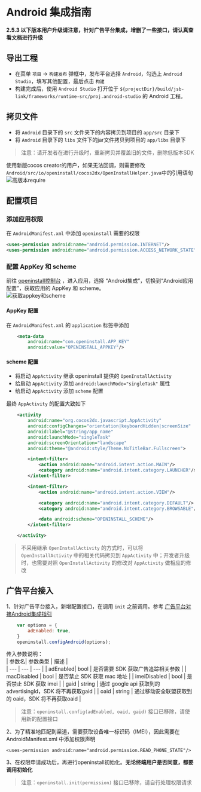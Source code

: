 # Android 集成指南

**2.5.3 以下版本用户升级请注意，针对广告平台集成，增删了一些接口，请认真查看文档进行升级**

## 导出工程
- 在菜单 `项目` -> `构建发布` 弹框中，发布平台选择 `Android`，勾选上 `Android Studio`，填写其他配置，最后点击 `构建`
- 构建完成后，使用 `Android Studio` 打开位于 `${projectDir}/build/jsb-link/frameworks/runtime-src/proj.android-studio` 的 Android 工程。

## 拷贝文件
- 将 `Android` 目录下的 `src` 文件夹下的内容拷贝到项目的 `app/src` 目录下
- 将 `Android` 目录下的 `libs` 文件下的jar文件拷贝到项目的 `app/libs` 目录下

> 注意：请开发者在进行升级时，重新拷贝并覆盖旧的文件，删除低版本SDK  

使用新版cocos creator的用户，如果无法回调，则需要修改 `Android/src/io/openinstall/cocos2dx/OpenInstallHelper.java`中的引用语句  
![高版本require](res/android_require.jpg)

## 配置项目

### 添加应用权限

在 `AndroidManifest.xml` 中添加 `openinstall` 需要的权限

``` xml
<uses-permission android:name="android.permission.INTERNET"/>
<uses-permission android:name="android.permission.ACCESS_NETWORK_STATE"/>
```

### 配置 AppKey 和 scheme
前往 [openinstall控制台](https://developer.openinstall.io/) ，进入应用，选择 “Android集成”，切换到“Android应用配置”，获取应用的 AppKey 和 scheme。  
![获取appkey和scheme](https://res.cdn.openinstall.io/doc/android-info.jpg)

#### AppKey 配置
在 `AndroidManifest.xml` 的 `application` 标签中添加

``` xml
    <meta-data
        android:name="com.openinstall.APP_KEY"
        android:value="OPENINSTALL_APPKEY"/>
```
#### scheme 配置
- 将启动 `AppActivity` 继承 openinstall 提供的 `OpenInstallActivity`
- 给启动 `AppActivity` 添加 `android:launchMode="singleTask"` 属性
- 给启动 `AppActivity` 添加 `scheme` 配置

最终 `AppActivity` 的配置大致如下
``` xml
    <activity
        android:name="org.cocos2dx.javascript.AppActivity"
        android:configChanges="orientation|keyboardHidden|screenSize"
        android:label="@string/app_name"
        android:launchMode="singleTask"
        android:screenOrientation="landscape"
        android:theme="@android:style/Theme.NoTitleBar.Fullscreen">

        <intent-filter>
            <action android:name="android.intent.action.MAIN"/>
            <category android:name="android.intent.category.LAUNCHER"/>
        </intent-filter>

        <intent-filter>
            <action android:name="android.intent.action.VIEW"/>

            <category android:name="android.intent.category.DEFAULT"/>
            <category android:name="android.intent.category.BROWSABLE"/>

            <data android:scheme="OPENINSTALL_SCHEME"/>
        </intent-filter>

    </activity>
```
> 不采用继承 `OpenInstallActivity` 的方式时，可以将 `OpenInstallActivity` 中的相关代码拷贝到 `AppActivity` 中；开发者升级时，也需要对照 `OpenInstallActivity` 的修改对 `AppActivity` 做相应的修改

## 广告平台接入
1、针对广告平台接入，新增配置接口，在调用 `init` 之前调用。参考 [广告平台对接Android集成指引](https://www.openinstall.io/doc/ad_android.html)
``` js
    var options = {
        adEnabled: true, 
    }
    openinstall.configAndroid(options);
```
传入参数说明：   
| 参数名| 参数类型 | 描述 |  
| --- | --- | --- |
| adEnabled| bool | 是否需要 SDK 获取广告追踪相关参数 |
| macDisabled | bool | 是否禁止 SDK 获取 mac 地址 |
| imeiDisabled | bool | 是否禁止 SDK 获取 imei |
| gaid | string | 通过 google api 获取到的 advertisingId，SDK 将不再获取gaid |
| oaid | string | 通过移动安全联盟获取到的 oaid，SDK 将不再获取oaid |

> 注意：`openinstall.config(adEnabled, oaid, gaid)` 接口已移除，请使用新的配置接口  

2、为了精准地匹配到渠道，需要获取设备唯一标识码（IMEI），因此需要在 AndroidManifest.xml 中添加权限声明 
```
<uses-permission android:name="android.permission.READ_PHONE_STATE"/>
```
3、在权限申请成功后，再进行openinstall初始化。**无论终端用户是否同意，都要调用初始化**
> 注意：`openinstall.init(permission)` 接口已移除，请自行处理权限请求